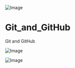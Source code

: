 

![Image](https://github.com/user-attachments/assets/4a9b1d4f-1b26-4a7f-936f-644612de0448)


# Git_and_GitHub
Git and GitHub 

![Image](https://github.com/user-attachments/assets/2563fc67-2a0e-43ea-8861-741c43cba347)

![Image](https://github.com/user-attachments/assets/eafd1f15-2216-419a-8fdc-e4598aed143c)
